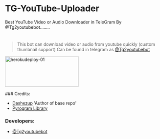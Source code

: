 # TG-YouTube-Uploader

Best YouTube Video or Audio Downloader in TeleGram By @Tg2youtubebot........ 

# 

> This bot can download video or audio from youtube quickly (custom thumbnail support) Can be found in telegram as [@Tg2youtubebot](https://t.me/Tg2youtubebot)

<a href="https://heroku.com/deploy?template=https://github.com/CodeWithNeo/TG-youtube-uploader-clone">
    <img src="https://github.com/nikhileashy/justfor_testing/blob/main/herokudeploy-01-cropped.svg" alt="herokudeploy-01" border="0" height="100" width="240"></a>
</p>
### Credits:

- [Dashezup](https://github.com/dashezup) 'Author of base repo'
- [Pyrogram Library](https://github.com/pyrogram/pyrogram)

### Developers:
- [@Tg2youtubebot](https://t.me/Tg2youtubebot)
